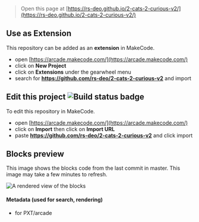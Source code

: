  


> Open this page at [https://rs-deo.github.io/2-cats-2-curious-v2/](https://rs-deo.github.io/2-cats-2-curious-v2/)

## Use as Extension

This repository can be added as an **extension** in MakeCode.

* open [https://arcade.makecode.com/](https://arcade.makecode.com/)
* click on **New Project**
* click on **Extensions** under the gearwheel menu
* search for **https://github.com/rs-deo/2-cats-2-curious-v2** and import

## Edit this project ![Build status badge](https://github.com/rs-deo/2-cats-2-curious-v2/workflows/MakeCode/badge.svg)

To edit this repository in MakeCode.

* open [https://arcade.makecode.com/](https://arcade.makecode.com/)
* click on **Import** then click on **Import URL**
* paste **https://github.com/rs-deo/2-cats-2-curious-v2** and click import

## Blocks preview

This image shows the blocks code from the last commit in master.
This image may take a few minutes to refresh.

![A rendered view of the blocks](https://github.com/rs-deo/2-cats-2-curious-v2/raw/master/.github/makecode/blocks.png)

#### Metadata (used for search, rendering)

* for PXT/arcade
<script src="https://makecode.com/gh-pages-embed.js"></script><script>makeCodeRender("{{ site.makecode.home_url }}", "{{ site.github.owner_name }}/{{ site.github.repository_name }}");</script>
